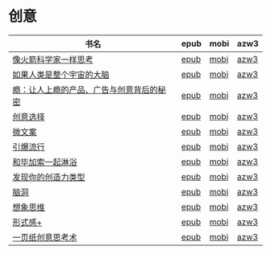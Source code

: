 # 创意

| 书名 | epub | mobi | azw3 |
| --- | --- | --- | --- |
| [像火箭科学家一样思考](http://ct.dalanmei.com/f/31084289-569464276-671d08) | [epub](http://ct.dalanmei.com/f/31084289-569464276-671d08) | [mobi](http://ct.dalanmei.com/f/31084289-570242770-e2e7ff) | [azw3](http://ct.dalanmei.com/f/31084289-571420146-c0cfbe) |
| [如果人类是整个宇宙的大脑](http://ct.dalanmei.com/f/31084289-571731105-3a4494) | [epub](http://ct.dalanmei.com/f/31084289-571731105-3a4494) | [mobi](http://ct.dalanmei.com/f/31084289-572067776-aa0f5f) | [azw3](http://ct.dalanmei.com/f/31084289-572086437-c35757) |
| [瘾：让人上瘾的产品、广告与创意背后的秘密](http://ct.dalanmei.com/f/31084289-571727085-6b140f) | [epub](http://ct.dalanmei.com/f/31084289-571727085-6b140f) | [mobi](http://ct.dalanmei.com/f/31084289-572093614-417125) | [azw3](http://ct.dalanmei.com/f/31084289-572114456-1dbdfe) |
| [创意选择](http://ct.dalanmei.com/f/31084289-571726926-36b8e6) | [epub](http://ct.dalanmei.com/f/31084289-571726926-36b8e6) | [mobi](http://ct.dalanmei.com/f/31084289-572095163-c53cc3) | [azw3](http://ct.dalanmei.com/f/31084289-572114727-199bbf) |
| [微文案](http://ct.dalanmei.com/f/31084289-571710817-86aec1) | [epub](http://ct.dalanmei.com/f/31084289-571710817-86aec1) | [mobi](http://ct.dalanmei.com/f/31084289-572114875-9430bb) | [azw3](http://ct.dalanmei.com/f/31084289-572134648-1568b7) |
| [引爆流行](http://ct.dalanmei.com/f/31084289-571705674-a8c170) | [epub](http://ct.dalanmei.com/f/31084289-571705674-a8c170) | [mobi](http://ct.dalanmei.com/f/31084289-572115689-a841ff) | [azw3](http://ct.dalanmei.com/f/31084289-572139525-4cfd4f) |
| [和毕加索一起淋浴](http://ct.dalanmei.com/f/31084289-571543581-336ba6) | [epub](http://ct.dalanmei.com/f/31084289-571543581-336ba6) | [mobi](http://ct.dalanmei.com/f/31084289-571814219-6d4f58) | [azw3](http://ct.dalanmei.com/f/31084289-572196586-cd297a) |
| [发现你的创造力类型](http://ct.dalanmei.com/f/31084289-571548977-f04140) | [epub](http://ct.dalanmei.com/f/31084289-571548977-f04140) | [mobi](http://ct.dalanmei.com/f/31084289-571822138-038e9e) | [azw3](http://ct.dalanmei.com/f/31084289-572199585-394ed3) |
| [脑洞](http://ct.dalanmei.com/f/31084289-571594674-f41133) | [epub](http://ct.dalanmei.com/f/31084289-571594674-f41133) | [mobi](http://ct.dalanmei.com/f/31084289-572123901-d24378) | [azw3](http://ct.dalanmei.com/f/31084289-571982319-0cd862) |
| [想象思维](http://ct.dalanmei.com/f/31084289-571550118-a8a2a6) | [epub](http://ct.dalanmei.com/f/31084289-571550118-a8a2a6) | [mobi](http://ct.dalanmei.com/f/31084289-571841165-14eab9) | [azw3](http://ct.dalanmei.com/f/31084289-572066255-8c109d) |
| [形式感+](http://ct.dalanmei.com/f/31084289-571557552-2bff04) | [epub](http://ct.dalanmei.com/f/31084289-571557552-2bff04) | [mobi](http://ct.dalanmei.com/f/31084289-571915697-56fcb6) | [azw3](http://ct.dalanmei.com/f/31084289-572074606-79c685) |
| [一页纸创意思考术](http://ct.dalanmei.com/f/31084289-571588650-e81b49) | [epub](http://ct.dalanmei.com/f/31084289-571588650-e81b49) | [mobi](http://ct.dalanmei.com/f/31084289-571737842-a78cdf) | [azw3](http://ct.dalanmei.com/f/31084289-571867993-664419) |
